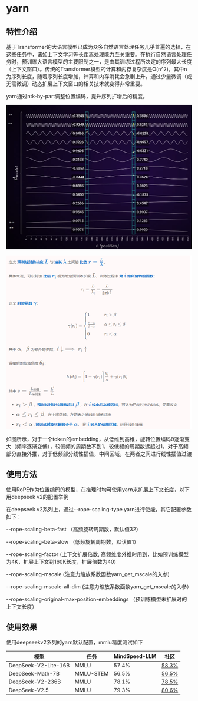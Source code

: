# yarn

## 特性介绍

基于Transformer的大语言模型已成为众多自然语言处理任务几乎普遍的选择，在这些任务中，诸如上下文学习等长距离处理能力至关重要。在执行自然语言处理任务时，预训练大语言模型的主要限制之一，是由其训练过程所决定的序列最大长度（上下文窗口）。传统的Transformer模型的计算和内存复杂度是O(n^2)，其中n为序列长度，随着序列长度增加，计算和内存消耗会急剧上升。通过少量微调（或无需微调）动态扩展上下文窗口的相关技术就变得非常重要。

yarn通过ntk-by-part调整位置编码，提升序列扩增后的精度。


![posiiton_embedding.png](../../sources/images/yarn/position_embedding.PNG)

![ntk_by_parts.png](../../sources/images/yarn/ntk_by_parts.png)

如图所示，对于一个token的embedding，从低维到高维，旋转位置编码θ逐渐变大（频率逐渐变低），较低频的周期数不到1，较低频的周期数远超过1，对于高频部分直接外推，对于低频部分线性插值，中间区域，在两者之间进行线性插值过渡

## 使用方法

使用RoPE作为位置编码的模型，在推理时均可使用yarn来扩展上下文长度，以下用deepseek v2的配置举例

在deepseek v2系列上，通过--rope-scaling-type yarn进行使能，其它配置参数如下：

--rope-scaling-beta-fast  （高频旋转周期数，默认值32）

--rope-scaling-beta-slow  （低频旋转周期数，默认值1）

--rope-scaling-factor      (上下文扩展倍数, 高频维度外推时用到，比如预训练模型为4K，扩展上下文到160K长度，扩展倍数为40)

--rope-scaling-mscale      (注意力缩放系数函数yarn_get_mscale的入参)

--rope-scaling-mscale-all-dim (注意力缩放系数函数yarn_get_mscale的入参）

--rope-scaling-original-max-position-embeddings  （预训练模型未扩展时的上下文长度）


## 使用效果

使用deepseekv2系列的yarn默认配置，mmlu精度测试如下

| 模型                   | 任务     | MindSpeed-LLM | 社区                                                                    |
|----------------------|--------|-----------|-----------------------------------------------------------------------|
| DeepSeek-V2-Lite-16B | MMLU   | 57.4%     | [58.3%](https://huggingface.co/deepseek-ai/DeepSeek-V2-Lite)          |
| DeepSeek-Math-7B     |MMLU-STEM| 56.5%    | [56.5%](https://github.com/deepseek-ai/DeepSeek-Math)          |
| DeepSeek-V2-236B     | MMLU   | 78.1%         | [78.5%](https://huggingface.co/deepseek-ai/DeepSeek-V2)          |
| DeepSeek-V2.5        | MMLU   | 79.3%         | [80.6%](https://github.com/deepseek-ai/DeepSeek-V3)          |








